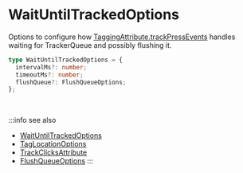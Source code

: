 # WaitUntilTrackedOptions

Options to configure how [TaggingAttribute.trackPressEvents](/tracking/api-reference/definitions/TaggingAttribute.md#taggingattributetrackclicks) handles waiting for TrackerQueue and possibly flushing it.

```typescript jsx
type WaitUntilTrackedOptions = {
  intervalMs?: number;
  timeoutMs?: number;
  flushQueue?: FlushQueueOptions;
};
```

<br />

:::info see also
- [WaitUntilTrackedOptions](/tracking/api-reference/definitions/WaitUntilTrackedOptions.md)
- [TagLocationOptions](/tracking/api-reference/definitions/TagLocationOptions.md)
- [TrackClicksAttribute](/tracking/api-reference/definitions/TrackClicksAttribute.md)
- [FlushQueueOptions](/tracking/api-reference/definitions/FlushQueueOptions.md)
:::
